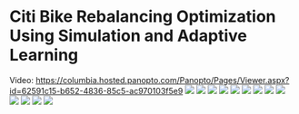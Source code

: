 # Citi Bike Rebalancing Optimization Using Simulation and Adaptive Learning

Video: https://columbia.hosted.panopto.com/Panopto/Pages/Viewer.aspx?id=62591c15-b652-4836-85c5-ac970103f5e9
![](https://raw.githubusercontent.com/skandupmanyu/Citibike_Simulation/main/Report/Images/Citi%20Bike-01.jpg)
![](https://raw.githubusercontent.com/skandupmanyu/Citibike_Simulation/main/Report/Images/Citi%20Bike-02.jpg)
![](https://raw.githubusercontent.com/skandupmanyu/Citibike_Simulation/main/Report/Images/Citi%20Bike-03.jpg)
![](https://raw.githubusercontent.com/skandupmanyu/Citibike_Simulation/main/Report/Images/Citi%20Bike-04.jpg)
![](https://raw.githubusercontent.com/skandupmanyu/Citibike_Simulation/main/Report/Images/Citi%20Bike-05.jpg)
![](https://raw.githubusercontent.com/skandupmanyu/Citibike_Simulation/main/Report/Images/Citi%20Bike-06.jpg)
![](https://raw.githubusercontent.com/skandupmanyu/Citibike_Simulation/main/Report/Images/Citi%20Bike-07.jpg)
![](https://raw.githubusercontent.com/skandupmanyu/Citibike_Simulation/main/Report/Images/Citi%20Bike-08.jpg)
![](https://raw.githubusercontent.com/skandupmanyu/Citibike_Simulation/main/Report/Images/Citi%20Bike-09.jpg)
![](https://raw.githubusercontent.com/skandupmanyu/Citibike_Simulation/main/Report/Images/Citi%20Bike-10.jpg)
![](https://raw.githubusercontent.com/skandupmanyu/Citibike_Simulation/main/Report/Images/Citi%20Bike-11.jpg)
![](https://raw.githubusercontent.com/skandupmanyu/Citibike_Simulation/main/Report/Images/Citi%20Bike-12.jpg)
![](https://raw.githubusercontent.com/skandupmanyu/Citibike_Simulation/main/Report/Images/Citi%20Bike-13.jpg)
